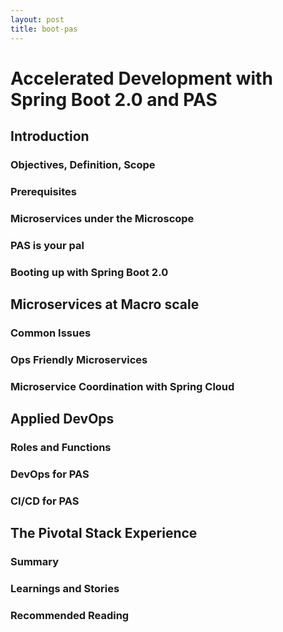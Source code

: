 ```yaml
---
layout: post
title: boot-pas
---
```


# Accelerated Development with Spring Boot 2.0 and PAS

## __Introduction__
### Objectives, Definition, Scope
### Prerequisites
### Microservices under the Microscope
### PAS is your pal
### Booting up with Spring Boot 2.0
## __Microservices at Macro scale__
### Common Issues
### Ops Friendly Microservices
### Microservice Coordination with Spring Cloud
## __Applied DevOps__
### Roles and Functions
### DevOps for PAS
### CI/CD for PAS
## __The Pivotal Stack Experience__
### Summary
### Learnings and Stories
### Recommended Reading
